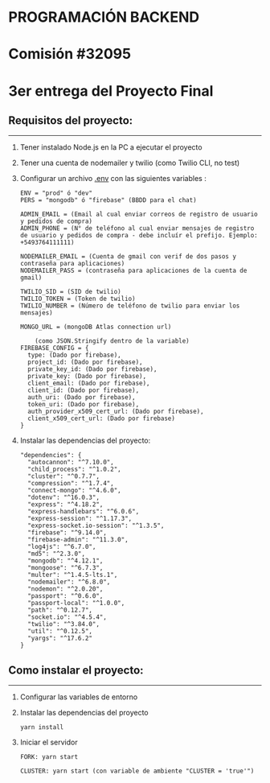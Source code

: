 # PROGRAMACIÓN BACKEND

# Comisión #32095

# 3er entrega del Proyecto Final

## Requisitos del proyecto:

---

1.  Tener instalado Node.js en la PC a ejecutar el proyecto

2.  Tener una cuenta de nodemailer y twilio (como Twilio CLI, no test)

3.  Configurar un archivo [.env](./env_file_template.md) con las siguientes variables :

        ENV = "prod" ó "dev"
        PERS = "mongodb" ó "firebase" (BBDD para el chat)

        ADMIN_EMAIL = (Email al cual enviar correos de registro de usuario y pedidos de compra)
        ADMIN_PHONE = (N° de teléfono al cual enviar mensajes de registro de usuario y pedidos de compra - debe incluír el prefijo. Ejemplo: +5493764111111)

        NODEMAILER_EMAIL = (Cuenta de gmail con verif de dos pasos y contraseña para aplicaciones)
        NODEMAILER_PASS = (contraseña para aplicaciones de la cuenta de gmail)

        TWILIO_SID = (SID de twilio)
        TWILIO_TOKEN = (Token de twilio)
        TWILIO_NUMBER = (Número de teléfono de twilio para enviar los mensajes)

        MONGO_URL = (mongoDB Atlas connection url)

            (como JSON.Stringify dentro de la variable)
        FIREBASE_CONFIG = {
          type: (Dado por firebase),
          project_id: (Dado por firebase),
          private_key_id: (Dado por firebase),
          private_key: (Dado por firebase),
          client_email: (Dado por firebase),
          client_id: (Dado por firebase),
          auth_uri: (Dado por firebase),
          token_uri: (Dado por firebase),
          auth_provider_x509_cert_url: (Dado por firebase),
          client_x509_cert_url: (Dado por firebase)
        }

4.  Instalar las dependencias del proyecto:

        "dependencies": {
          "autocannon": "^7.10.0",
          "child_process": "^1.0.2",
          "cluster": "^0.7.7",
          "compression": "^1.7.4",
          "connect-mongo": "^4.6.0",
          "dotenv": "^16.0.3",
          "express": "^4.18.2",
          "express-handlebars": "^6.0.6",
          "express-session": "^1.17.3",
          "express-socket.io-session": "^1.3.5",
          "firebase": "^9.14.0",
          "firebase-admin": "^11.3.0",
          "log4js": "^6.7.0",
          "md5": "^2.3.0",
          "mongodb": "^4.12.1",
          "mongoose": "^6.7.3",
          "multer": "^1.4.5-lts.1",
          "nodemailer": "^6.8.0",
          "nodemon": "^2.0.20",
          "passport": "^0.6.0",
          "passport-local": "^1.0.0",
          "path": "^0.12.7",
          "socket.io": "^4.5.4",
          "twilio": "^3.84.0",
          "util": "^0.12.5",
          "yargs": "^17.6.2"
        }

## Como instalar el proyecto:

---

1.  Configurar las variables de entorno

2.  Instalar las dependencias del proyecto

        yarn install

3.  Iniciar el servidor

        FORK: yarn start

        CLUSTER: yarn start (con variable de ambiente "CLUSTER = 'true'")
